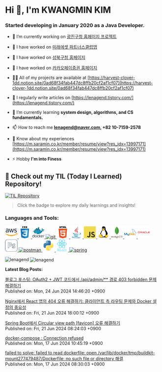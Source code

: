 <h1 align="left">Hi 👋, I'm KWANGMIN KIM</h1>
<h3 align="left">Started developing in January 2020 as a Java Developer.</h3>

- 🔭 I’m currently working on [광진구청 홈페이지 프로젝트](https://www.gwangjin.go.kr/portal/main/main.do)

- 🔭 I have worked on [미래에셋 파트너스클럽앱](https://partnersclub.co.kr/)

- 🔭 I have worked on [성북구청 홈페이지](https://www.sb.go.kr/)

- 🔭 I have worked on [카카오페이증권 홈페이지](https://kakaopaysec.com/)

- 👨‍💻 All of my projects are available at [https://harvest-clover-1dd.notion.site/0ad68f34fab447dc8ffb20cf2af1cf07](https://harvest-clover-1dd.notion.site/0ad68f34fab447dc8ffb20cf2af1cf07)

- 📝 I regularly write articles on [https://lenagend.tistory.com/](https://lenagend.tistory.com/)

- 🌱 I’m currently learning **system design, algorithms, and CS fundamentals.**

- 📫 How to reach me **lenagend@naver.com, +82 10-7159-2578**

- 📄 Know about my experiences [https://m.saramin.co.kr/member/resume/view?res_idx=13997171](https://m.saramin.co.kr/member/resume/view?res_idx=13997171)

- ⚡ Hobby **I'm into Finess**

## 🚀 Check out my TIL (Today I Learned) Repository!

<a href="https://github.com/lenagend/TIL">
  <img src="https://img.shields.io/badge/GitHub-TIL-blue?style=for-the-badge&logo=github" alt="TIL Repository" width="300">
</a>

> Click the badge to explore my daily learnings and insights!

<h3 align="left">Languages and Tools:</h3>
<p align="left"> <a href="https://aws.amazon.com" target="_blank" rel="noreferrer"> <img src="https://raw.githubusercontent.com/devicons/devicon/master/icons/amazonwebservices/amazonwebservices-original-wordmark.svg" alt="aws" width="40" height="40"/> </a> <a href="https://www.w3schools.com/css/" target="_blank" rel="noreferrer"> <img src="https://raw.githubusercontent.com/devicons/devicon/master/icons/css3/css3-original-wordmark.svg" alt="css3" width="40" height="40"/> </a> <a href="https://www.docker.com/" target="_blank" rel="noreferrer"> <img src="https://raw.githubusercontent.com/devicons/devicon/master/icons/docker/docker-original-wordmark.svg" alt="docker" width="40" height="40"/> </a> <a href="https://git-scm.com/" target="_blank" rel="noreferrer"> <img src="https://www.vectorlogo.zone/logos/git-scm/git-scm-icon.svg" alt="git" width="40" height="40"/> </a> <a href="https://www.w3.org/html/" target="_blank" rel="noreferrer"> <img src="https://raw.githubusercontent.com/devicons/devicon/master/icons/html5/html5-original-wordmark.svg" alt="html5" width="40" height="40"/> </a> <a href="https://www.java.com" target="_blank" rel="noreferrer"> <img src="https://raw.githubusercontent.com/devicons/devicon/master/icons/java/java-original.svg" alt="java" width="40" height="40"/> </a> <a href="https://developer.mozilla.org/en-US/docs/Web/JavaScript" target="_blank" rel="noreferrer"> <img src="https://raw.githubusercontent.com/devicons/devicon/master/icons/javascript/javascript-original.svg" alt="javascript" width="40" height="40"/> </a> <a href="https://www.linux.org/" target="_blank" rel="noreferrer"> <img src="https://raw.githubusercontent.com/devicons/devicon/master/icons/linux/linux-original.svg" alt="linux" width="40" height="40"/> </a> <a href="https://www.mongodb.com/" target="_blank" rel="noreferrer"> <img src="https://raw.githubusercontent.com/devicons/devicon/master/icons/mongodb/mongodb-original-wordmark.svg" alt="mongodb" width="40" height="40"/> </a> <a href="https://www.mysql.com/" target="_blank" rel="noreferrer"> <img src="https://raw.githubusercontent.com/devicons/devicon/master/icons/mysql/mysql-original-wordmark.svg" alt="mysql" width="40" height="40"/> </a> <a href="https://www.oracle.com/" target="_blank" rel="noreferrer"> <img src="https://raw.githubusercontent.com/devicons/devicon/master/icons/oracle/oracle-original.svg" alt="oracle" width="40" height="40"/> </a> <a href="https://www.photoshop.com/en" target="_blank" rel="noreferrer"> <img src="https://raw.githubusercontent.com/devicons/devicon/master/icons/photoshop/photoshop-line.svg" alt="photoshop" width="40" height="40"/> </a> <a href="https://postman.com" target="_blank" rel="noreferrer"> <img src="https://www.vectorlogo.zone/logos/getpostman/getpostman-icon.svg" alt="postman" width="40" height="40"/> </a> <a href="https://www.python.org" target="_blank" rel="noreferrer"> <img src="https://raw.githubusercontent.com/devicons/devicon/master/icons/python/python-original.svg" alt="python" width="40" height="40"/> </a> <a href="https://reactjs.org/" target="_blank" rel="noreferrer"> <img src="https://raw.githubusercontent.com/devicons/devicon/master/icons/react/react-original-wordmark.svg" alt="react" width="40" height="40"/> </a> <a href="https://spring.io/" target="_blank" rel="noreferrer"> <img src="https://www.vectorlogo.zone/logos/springio/springio-icon.svg" alt="spring" width="40" height="40"/> </a> </p>

<p><img align="left" src="https://github-readme-stats.vercel.app/api/top-langs?username=lenagend&show_icons=true&locale=en&layout=compact" alt="lenagend" /></p>

<p>&nbsp;<img align="center" src="https://github-readme-stats.vercel.app/api?username=lenagend&show_icons=true&locale=en" alt="lenagend" /></p>

<!--블로그시작--><p><strong>Latest Blog Posts:</strong></p><p><a href="https://lenagend.tistory.com/56">블로그 포스팅: OAuth2 + JWT 코드에서 /api/admin/** 경로 403 forbidden 문제 해결하기</a><br>Published on: Mon, 24 Jun 2024 14:46:20 +0900</p><p><a href="https://lenagend.tistory.com/55">Nginx에서 React 앱의 404 오류 해결하기: 클라이언트 측 라우팅 문제와 Docker 설정의 중요성</a><br>Published on: Fri, 21 Jun 2024 18:00:12 +0900</p><p><a href="https://lenagend.tistory.com/54">Spring Boot에서 Circular view path [favicon] 오류 해결하기</a><br>Published on: Fri, 21 Jun 2024 08:24:03 +0900</p><p><a href="https://lenagend.tistory.com/53">docker-compose : Connection refused</a><br>Published on: Mon, 17 Jun 2024 10:45:19 +0900</p><p><a href="https://lenagend.tistory.com/52">failed to solve: failed to read dockerfile: open /var/lib/docker/tmp/buildkit-mount277479487/Dockerfile: no such file or directory 해결</a><br>Published on: Mon, 17 Jun 2024 08:30:03 +0900</p><!--블로그끝-->
